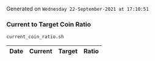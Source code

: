 Generated on `Wednesday 22-September-2021 at 17:10:51`

### Current to Target Coin Ratio
`current_coin_ratio.sh`

Date|Current|Target|Ratio
---|---|---|---
